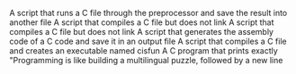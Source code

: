 A script that runs a C file through the preprocessor and save the result into another file
A script that compiles a C file but does not link
A script that compiles a C file but does not link
A script that generates the assembly code of a C code and save it in an output file
A script that compiles a C file and creates an executable named cisfun
 A C program that prints exactly "Programming is like building a multilingual puzzle, followed by a new line

